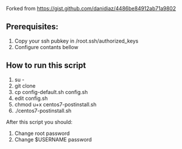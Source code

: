 Forked from https://gist.github.com/danidiaz/4486be84912ab71a9802

## Prerequisites:

1) Copy your ssh pubkey in /root.ssh/authorized_keys
2) Configure contants bellow

## How to run this script

1) su -
2) git clone
3) cp config-default.sh config.sh
4) edit config.sh
5) chmod u+x centos7-postinstall.sh
6) ./centos7-postinstall.sh


After this script you should:

1) Change root password
2) Change $USERNAME password
